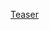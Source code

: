 <a href="https://github.com/headwirecom/coresites/wiki/Coresites-Components#teaser" target="blank">Teaser</a>